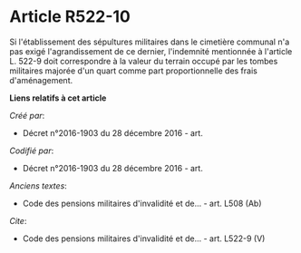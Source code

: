 # Article R522-10

Si l'établissement des sépultures militaires dans le cimetière communal n'a pas exigé l'agrandissement de ce dernier,
l'indemnité mentionnée à l'article L. 522-9 doit correspondre à la valeur du terrain occupé par les tombes militaires majorée
d'un quart comme part proportionnelle des frais d'aménagement.

**Liens relatifs à cet article**

_Créé par_:

  - Décret n°2016-1903 du 28 décembre 2016 - art.

_Codifié par_:

  - Décret n°2016-1903 du 28 décembre 2016 - art.

_Anciens textes_:

  - Code des pensions militaires d'invalidité et de... - art. L508 (Ab)

_Cite_:

  - Code des pensions militaires d'invalidité et de... - art. L522-9 (V)
